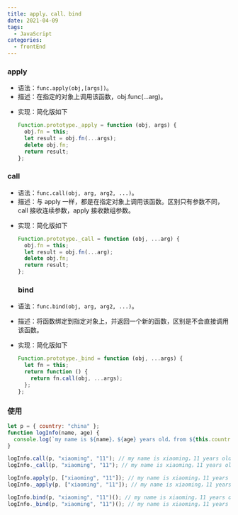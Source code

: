 ```yaml
---
title: apply、call、bind
date: 2021-04-09
tags:
  - JavaScript
categories:
  - frontEnd
---
```


### apply

- 语法：`func.apply(obj,[args])`。
- 描述：在指定的对象上调用该函数，obj.func(...arg)。
<!-- more -->
- 实现：简化版如下

  ```js
  Function.prototype._apply = function (obj, args) {
    obj.fn = this;
    let result = obj.fn(...args);
    delete obj.fn;
    return result;
  };
  ```

### call

- 语法：`func.call(obj, arg, arg2, ...)`。
- 描述：与 apply 一样，都是在指定对象上调用该函数。区别只有参数不同，call 接收连续参数，apply 接收数组参数。
<!-- more -->
- 实现：简化版如下

  ```js
  Function.prototype._call = function (obj, ...arg) {
    obj.fn = this;
    let result = obj.fn(...arg);
    delete obj.fn;
    return result;
  };
  ```

  ### bind

- 语法：`func.bind(obj, arg, arg2, ...)`。
- 描述：将函数绑定到指定对象上，并返回一个新的函数，区别是不会直接调用该函数。
- 实现：简化版如下

  ```js
  Function.prototype._bind = function (obj, ...args) {
    let fn = this;
    return function () {
      return fn.call(obj, ...args);
    };
  };
  ```

### 使用

```js
let p = { country: "china" };
function logInfo(name, age) {
  console.log(`my name is ${name}，${age} years old，from ${this.country}。`);
}

logInfo.call(p, "xiaoming", "11"); // my name is xiaoming，11 years old，from china。
logInfo._call(p, "xiaoming", "11"); // my name is xiaoming，11 years old，from china。

logInfo.apply(p, ["xiaoming", "11"]); // my name is xiaoming，11 years old，from china。
logInfo._apply(p, ["xiaoming", "11"]); // my name is xiaoming，11 years old，from china。

logInfo.bind(p, "xiaoming", "11")(); // my name is xiaoming，11 years old，from china。
logInfo._bind(p, "xiaoming", "11")(); // my name is xiaoming，11 years old，from china。
```
